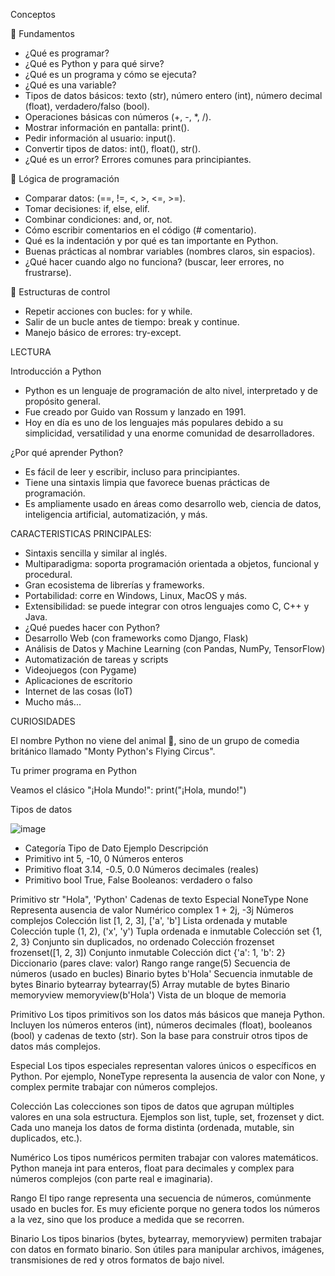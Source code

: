 Conceptos

🔵 Fundamentos
- ¿Qué es programar?
- ¿Qué es Python y para qué sirve?
- ¿Qué es un programa y cómo se ejecuta?
- ¿Qué es una variable?
- Tipos de datos básicos: texto (str), número entero (int), número decimal (float), verdadero/falso (bool).
- Operaciones básicas con números (+, -, *, /).
- Mostrar información en pantalla: print().
- Pedir información al usuario: input().
- Convertir tipos de datos: int(), float(), str().
- ¿Qué es un error? Errores comunes para principiantes.


🔵 Lógica de programación
- Comparar datos: (==, !=, <, >, <=, >=).
- Tomar decisiones: if, else, elif.
- Combinar condiciones: and, or, not.
- Cómo escribir comentarios en el código (# comentario).
- Qué es la indentación y por qué es tan importante en Python.
- Buenas prácticas al nombrar variables (nombres claros, sin espacios).
- ¿Qué hacer cuando algo no funciona? (buscar, leer errores, no frustrarse).


🔵 Estructuras de control
- Repetir acciones con bucles: for y while.
- Salir de un bucle antes de tiempo: break y continue.
- Manejo básico de errores: try-except.


LECTURA

Introducción a Python
- Python es un lenguaje de programación de alto nivel, interpretado y de propósito general.
- Fue creado por Guido van Rossum y lanzado en 1991.
- Hoy en día es uno de los lenguajes más populares debido a su simplicidad, versatilidad y una enorme comunidad de desarrolladores.

¿Por qué aprender Python?
- Es fácil de leer y escribir, incluso para principiantes.
- Tiene una sintaxis limpia que favorece buenas prácticas de programación.
- Es ampliamente usado en áreas como desarrollo web, ciencia de datos, inteligencia artificial, automatización, y más.
  
CARACTERISTICAS PRINCIPALES:
- Sintaxis sencilla y similar al inglés.
- Multiparadigma: soporta programación orientada a objetos, funcional y procedural.
- Gran ecosistema de librerías y frameworks.
- Portabilidad: corre en Windows, Linux, MacOS y más.
- Extensibilidad: se puede integrar con otros lenguajes como C, C++ y Java.
- ¿Qué puedes hacer con Python?
- Desarrollo Web (con frameworks como Django, Flask)
- Análisis de Datos y Machine Learning (con Pandas, NumPy, TensorFlow)
- Automatización de tareas y scripts
- Videojuegos (con Pygame)
- Aplicaciones de escritorio
- Internet de las cosas (IoT)
- Mucho más...
  
CURIOSIDADES

El nombre Python no viene del animal 🐍, sino de un grupo de comedia británico llamado "Monty Python's Flying Circus".

Tu primer programa en Python

Veamos el clásico "¡Hola Mundo!":
print("¡Hola, mundo!")



Tipos de datos

![image](https://github.com/user-attachments/assets/97252244-4901-474b-9f8f-fc5b77ea8a16)


- Categoría	Tipo de Dato	Ejemplo	Descripción
- Primitivo	int	5, -10, 0	Números enteros
- Primitivo	float	3.14, -0.5, 0.0	Números decimales (reales)
- Primitivo	bool	True, False	Booleanos: verdadero o falso






Primitivo	str	"Hola", 'Python'	Cadenas de texto
Especial	NoneType	None	Representa ausencia de valor
Numérico	complex	1 + 2j, -3j	Números complejos
Colección	list	[1, 2, 3], ['a', 'b']	Lista ordenada y mutable
Colección	tuple	(1, 2), ('x', 'y')	Tupla ordenada e inmutable
Colección	set	{1, 2, 3}	Conjunto sin duplicados, no ordenado
Colección	frozenset	frozenset([1, 2, 3])	Conjunto inmutable
Colección	dict	{'a': 1, 'b': 2}	Diccionario (pares clave: valor)
Rango	range	range(5)	Secuencia de números (usado en bucles)
Binario	bytes	b'Hola'	Secuencia inmutable de bytes
Binario	bytearray	bytearray(5)	Array mutable de bytes
Binario	memoryview	memoryview(b'Hola')	Vista de un bloque de memoria

Primitivo
Los tipos primitivos son los datos más básicos que maneja Python. Incluyen los números enteros (int), números decimales (float), booleanos (bool) y cadenas de texto (str). Son la base para construir otros tipos de datos más complejos.

Especial
Los tipos especiales representan valores únicos o específicos en Python. Por ejemplo, NoneType representa la ausencia de valor con None, y complex permite trabajar con números complejos.

Colección
Las colecciones son tipos de datos que agrupan múltiples valores en una sola estructura. Ejemplos son list, tuple, set, frozenset y dict. Cada uno maneja los datos de forma distinta (ordenada, mutable, sin duplicados, etc.).

Numérico
Los tipos numéricos permiten trabajar con valores matemáticos. Python maneja int para enteros, float para decimales y complex para números complejos (con parte real e imaginaria).

Rango
El tipo range representa una secuencia de números, comúnmente usado en bucles for. Es muy eficiente porque no genera todos los números a la vez, sino que los produce a medida que se recorren.

Binario
Los tipos binarios (bytes, bytearray, memoryview) permiten trabajar con datos en formato binario. Son útiles para manipular archivos, imágenes, transmisiones de red y otros formatos de bajo nivel.
